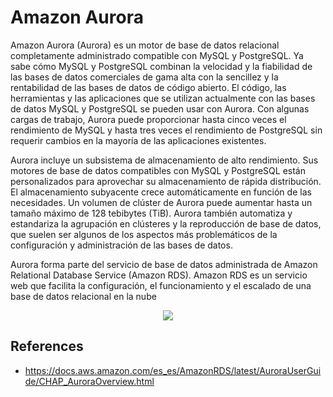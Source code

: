 # Amazon Aurora

Amazon Aurora (Aurora) es un motor de base de datos relacional completamente administrado compatible con MySQL y PostgreSQL. Ya sabe cómo MySQL y PostgreSQL combinan la velocidad y la fiabilidad de las bases de datos comerciales de gama alta con la sencillez y la rentabilidad de las bases de datos de código abierto. El código, las herramientas y las aplicaciones que se utilizan actualmente con las bases de datos MySQL y PostgreSQL se pueden usar con Aurora. Con algunas cargas de trabajo, Aurora puede proporcionar hasta cinco veces el rendimiento de MySQL y hasta tres veces el rendimiento de PostgreSQL sin requerir cambios en la mayoría de las aplicaciones existentes.

Aurora incluye un subsistema de almacenamiento de alto rendimiento. Sus motores de base de datos compatibles con MySQL y PostgreSQL están personalizados para aprovechar su almacenamiento de rápida distribución. El almacenamiento subyacente crece automáticamente en función de las necesidades. Un volumen de clúster de Aurora puede aumentar hasta un tamaño máximo de 128 tebibytes (TiB). Aurora también automatiza y estandariza la agrupación en clústeres y la reproducción de base de datos, que suelen ser algunos de los aspectos más problemáticos de la configuración y administración de las bases de datos.

Aurora forma parte del servicio de base de datos administrada de Amazon Relational Database Service (Amazon RDS). Amazon RDS es un servicio web que facilita la configuración, el funcionamiento y el escalado de una base de datos relacional en la nube


<p align="center">
  <img src="https://github.com/dimasx010/knowledge/assets/105082657/5af878c4-9080-41b4-8211-e20f7faa59b4">
</p>

## References
- https://docs.aws.amazon.com/es_es/AmazonRDS/latest/AuroraUserGuide/CHAP_AuroraOverview.html

